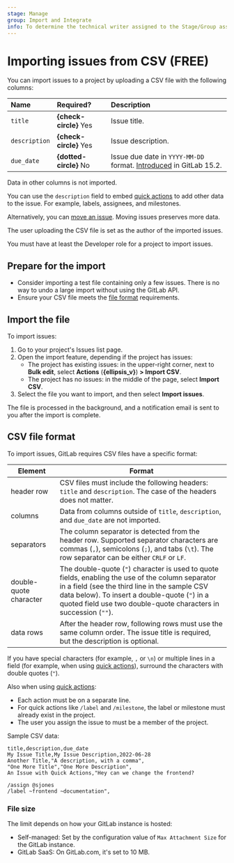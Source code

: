 ```yaml
---
stage: Manage
group: Import and Integrate
info: To determine the technical writer assigned to the Stage/Group associated with this page, see https://about.gitlab.com/handbook/product/ux/technical-writing/#assignments
---
```


# Importing issues from CSV **(FREE)**

You can import issues to a project by uploading a CSV file with the following columns:

| Name          | Required?              | Description                                      |
|:--------------|:-----------------------|:-------------------------------------------------|
| `title`       | **{check-circle}** Yes | Issue title.                                     |
| `description` | **{check-circle}** Yes | Issue description.                               |
| `due_date`    | **{dotted-circle}** No | Issue due date in `YYYY-MM-DD` format. [Introduced](https://gitlab.com/gitlab-org/gitlab/-/merge_requests/91317) in GitLab 15.2. |

Data in other columns is not imported.

You can use the `description` field to embed [quick actions](../quick_actions.md) to add other data to the issue.
For example, labels, assignees, and milestones.

Alternatively, you can [move an issue](managing_issues.md#move-an-issue). Moving issues preserves more data.

The user uploading the CSV file is set as the author of the imported issues.

You must have at least the Developer role for a project to import issues.

## Prepare for the import

- Consider importing a test file containing only a few issues. There is no way to undo a large import without using the GitLab API.
- Ensure your CSV file meets the [file format](#csv-file-format) requirements.

## Import the file

To import issues:

1. Go to your project's Issues list page.
1. Open the import feature, depending if the project has issues:
   - The project has existing issues: in the upper-right corner, next to **Bulk edit**, select **Actions** (**{ellipsis_v}**) **> Import CSV**.
   - The project has no issues: in the middle of the page, select **Import CSV**.
1. Select the file you want to import, and then select **Import issues**.

The file is processed in the background, and a notification email is sent
to you after the import is complete.

## CSV file format

To import issues, GitLab requires CSV files have a specific format:

| Element                | Format |
|------------------------|--------|
| header row             | CSV files must include the following headers: `title` and `description`. The case of the headers does not matter. |
| columns                | Data from columns outside of `title`, `description`, and `due_date` are not imported. |
| separators             | The column separator is detected from the header row. Supported separator characters are commas (`,`), semicolons (`;`), and tabs (`\t`). The row separator can be either `CRLF` or `LF`. |
| double-quote character | The double-quote (`"`) character is used to quote fields, enabling the use of the column separator in a field (see the third line in the sample CSV data below). To insert a double-quote (`"`) in a quoted field use two double-quote characters in succession (`""`). |
| data rows              | After the header row, following rows must use the same column order. The issue title is required, but the description is optional. |

If you have special characters (for example, `,` or `\n`) or multiple lines in a field (for example,
when using [quick actions](../quick_actions.md)), surround the characters with double quotes (`"`).

Also when using [quick actions](../quick_actions.md):

- Each action must be on a separate line.
- For quick actions like `/label` and `/milestone`, the label or milestone must already exist in the project.
- The user you assign the issue to must be a member of the project.

Sample CSV data:

```plaintext
title,description,due_date
My Issue Title,My Issue Description,2022-06-28
Another Title,"A description, with a comma",
"One More Title","One More Description",
An Issue with Quick Actions,"Hey can we change the frontend?

/assign @sjones
/label ~frontend ~documentation",
```

### File size

The limit depends on how your GitLab instance is hosted:

- Self-managed: Set by the configuration value of `Max Attachment Size` for the GitLab instance.
- GitLab SaaS: On GitLab.com, it's set to 10 MB.
